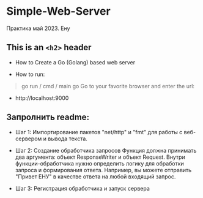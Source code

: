 # Simple-Web-Server
Практика май 2023. Ену

## This is an `<h2>` header
* How to Create a Go (Golang) based web server 
> 
- How to run:
> go run / cmd / main go 
> Go to your favorite browser and enter the url: 
- http://localhost:9000

## Запролнить readme:

- Шаг 1: Импортирование пакетов
 "net/http" и "fmt" для работы с веб-сервером и вывода текста.

- Шаг 2: Создание обработчика запросов
Функция должна принимать два аргумента: объект ResponseWriter и объект Request.
Внутри функции-обработчика нужно определить логику для обработки запроса и формирования ответа. Например, вы можете отправить "Привет ЕНУ" в качестве ответа на любой входящий запрос.

- Шаг 3: Регистрация обработчика и запуск сервера